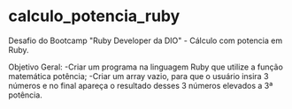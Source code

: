 # calculo_potencia_ruby

Desafio do Bootcamp "Ruby Developer da DIO" - Cálculo com potencia em Ruby.

Objetivo Geral:
-Criar um programa na linguagem Ruby que utilize a função matemática potência;
-Criar um array vazio, para que o usuário insira 3 números e no final apareça o resultado desses 3 números elevados a 3ª potência.


